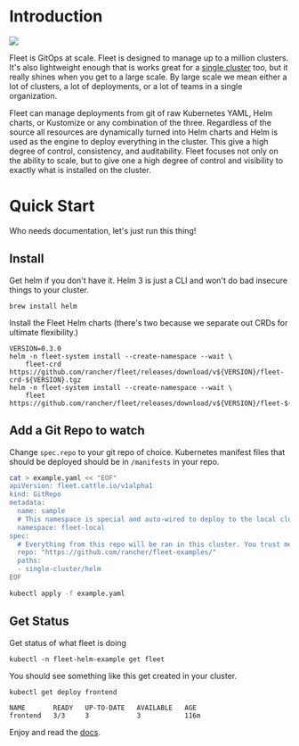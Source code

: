 # Introduction

![](./docs/arch.png)

Fleet is GitOps at scale. Fleet is designed to manage up to a million clusters. It's also lightweight
enough that is works great for a [single cluster](https://fleet.rancher.io/single-cluster-install/) too, but it really shines
when you get to a large scale. By large scale we mean either a lot of clusters, a lot of deployments, or a lot of
teams in a single organization.

Fleet can manage deployments from git of raw Kubernetes YAML, Helm charts, or Kustomize or any combination of the three.
Regardless of the source all resources are dynamically turned into Helm charts and Helm is used as the engine to
deploy everything in the cluster. This give a high degree of control, consistency, and auditability. Fleet focuses not only on
the ability to scale, but to give one a high degree of control and visibility to exactly what is installed on the cluster.

# Quick Start
Who needs documentation, let's just run this thing!

## Install

Get helm if you don't have it.  Helm 3 is just a CLI and won't do bad insecure
things to your cluster.

```
brew install helm
```

Install the Fleet Helm charts (there's two because we separate out CRDs for ultimate flexibility.)

```shell
VERSION=0.3.0
helm -n fleet-system install --create-namespace --wait \
    fleet-crd https://github.com/rancher/fleet/releases/download/v${VERSION}/fleet-crd-${VERSION}.tgz
helm -n fleet-system install --create-namespace --wait \
    fleet https://github.com/rancher/fleet/releases/download/v${VERSION}/fleet-${VERSION}.tgz
```

## Add a Git Repo to watch

Change `spec.repo` to your git repo of choice.  Kubernetes manifest files that should
be deployed should be in `/manifests` in your repo.

```bash
cat > example.yaml << "EOF"
apiVersion: fleet.cattle.io/v1alpha1
kind: GitRepo
metadata:
  name: sample
  # This namespace is special and auto-wired to deploy to the local cluster
  namespace: fleet-local
spec:
  # Everything from this repo will be ran in this cluster. You trust me right?
  repo: "https://github.com/rancher/fleet-examples/"
  paths:
  - single-cluster/helm
EOF

kubectl apply -f example.yaml
```

## Get Status

Get status of what fleet is doing

```shell
kubectl -n fleet-helm-example get fleet
```

You should see something like this get created in your cluster.

```
kubectl get deploy frontend
```
```
NAME       READY   UP-TO-DATE   AVAILABLE   AGE
frontend   3/3     3            3           116m
```

Enjoy and read the [docs](https://fleet.rancher.io/).
